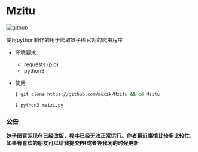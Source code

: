 # Mzitu 

[![github](https://img.shields.io/badge/run-passing-brightgreen.svg)](https://github.com/snowdreams1006)


使用python制作的用于爬取妹子图官网的爬虫程序

- 环境要求
    - requests (pip)
    - python3
    
-  使用

    ```sh
    $ git clone https://github.com/muxik/Mzitu && cd Mzitu
    ```

    ```sh
    $ python3 meizi.py
    ```

### 公告

**妹子图官网现在已经改版，程序已经无法正常运行。作者最近事情比较多比较忙，如果有喜欢的朋友可以给我提交PR或者等我闲的时候更新**

